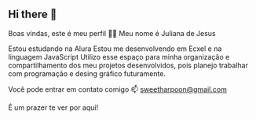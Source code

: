 ## Hi there 👋

Boas vindas, este é meu perfil 💙💙
Meu nome é Juliana de Jesus 

Estou estudando na Alura
Estou me desenvolvendo em Ecxel e na linguagem JavaScript
Utilizo esse espaço para minha organização e compartilhamento dos meu projetos desenvolvidos, pois planejo trabalhar com programação e desing gráfico futuramente.

Você pode entrar em contato comigo 📫
sweetharpoon@gmail.com 


É um prazer te ver por aqui! 
<!--
**JulianaJesus2/JulianaJesus2** is a ✨ _special_ ✨ repository because its `README.md` (this file) appears on your GitHub profile.

Here are some ideas to get you started:

- 🔭 I’m currently working on ...
- 🌱 I’m currently learning ...
- 👯 I’m looking to collaborate on ...
- 🤔 I’m looking for help with ...
- 💬 Ask me about ...
- 📫 How to reach me: ...
- 😄 Pronouns: ...
- ⚡ Fun fact: ...
-->
